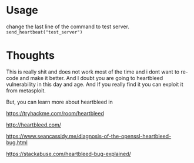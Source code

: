# Usage
change the last line of the command to test server.
`send_heartbeat("test_server")`

# Thoughts
This is really shit and does not work most of the time and i dont want to re-code and make it better. And I doubt you are going to heartbleed vulnerability in this day and age. And If you really find it you can exploit it from metasploit.

But, you can learn more about heartbleed in 

https://tryhackme.com/room/heartbleed

http://heartbleed.com/

https://www.seancassidy.me/diagnosis-of-the-openssl-heartbleed-bug.html

https://stackabuse.com/heartbleed-bug-explained/
